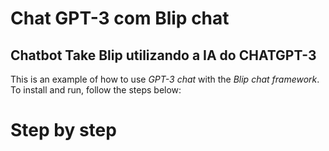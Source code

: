 # Chat GPT-3 com Blip chat
## Chatbot Take Blip utilizando a IA do CHATGPT-3

This is an example of how to use *GPT-3 chat* with the *Blip chat framework*.
To install and run, follow the steps below:

# Step by step
